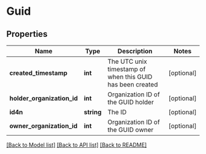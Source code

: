 # Guid

## Properties
Name | Type | Description | Notes
------------ | ------------- | ------------- | -------------
**created_timestamp** | **int** | The UTC unix timestamp of when this GUID has been created | [optional] 
**holder_organization_id** | **int** | Organization ID of the GUID holder | [optional] 
**id4n** | **string** | The ID | [optional] 
**owner_organization_id** | **int** | Organization ID of the GUID owner | [optional] 

[[Back to Model list]](../README.md#documentation-for-models) [[Back to API list]](../README.md#documentation-for-api-endpoints) [[Back to README]](../README.md)


